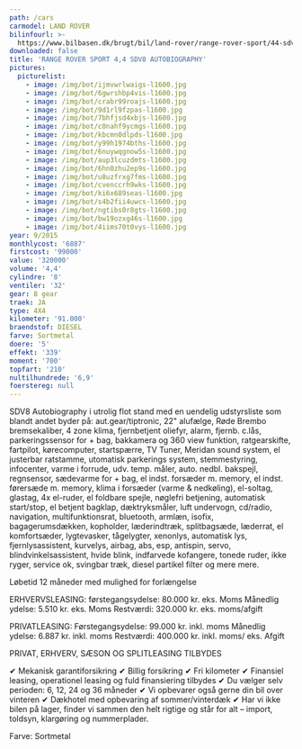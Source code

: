 ```yaml
---
path: /cars
carmodel: LAND ROVER
bilinfourl: >-
  https://www.bilbasen.dk/brugt/bil/land-rover/range-rover-sport/44-sdv8-autobiography-aut-5d/4220710
downloaded: false
title: 'RANGE ROVER SPORT 4,4 SDV8 AUTOBIOGRAPHY'
pictures:
  picturelist:
    - image: /img/bot/ijmvwrlwaigs-l1600.jpg
    - image: /img/bot/6gwrshbp4vis-l1600.jpg
    - image: /img/bot/crabr99roajs-l1600.jpg
    - image: /img/bot/9d1rl9fzpas-l1600.jpg
    - image: /img/bot/7bhfjsd4xbjs-l1600.jpg
    - image: /img/bot/c0nahf9ycmgs-l1600.jpg
    - image: /img/bot/kbcmn0dlpds-l1600.jpg
    - image: /img/bot/y99h1974bths-l1600.jpg
    - image: /img/bot/6nuywqgnow5s-l1600.jpg
    - image: /img/bot/aup3lcuzdmts-l1600.jpg
    - image: /img/bot/6hn0zhu2ep9s-l1600.jpg
    - image: /img/bot/u8uzfrxg7fms-l1600.jpg
    - image: /img/bot/cvenccrh9wks-l1600.jpg
    - image: /img/bot/ki6x689seas-l1600.jpg
    - image: /img/bot/s4b2fii4uwcs-l1600.jpg
    - image: /img/bot/ngtibs0r8gts-l1600.jpg
    - image: /img/bot/bw19ozxg46s-l1600.jpg
    - image: /img/bot/4iims70t0vys-l1600.jpg
year: 9/2015
monthlycost: '6887'
firstcost: '99000'
value: '320000'
volume: '4,4'
cylindre: '8'
ventiler: '32'
gear: 8 gear
traek: JA
type: 4X4
kilometer: '91.000'
braendstof: DIESEL
farve: Sortmetal
doere: '5'
effekt: '339'
moment: '700'
topfart: '210'
nultilhundrede: '6,9'
foerstereg: null
---
```

SDV8 Autobiography i utrolig flot stand med en uendelig udstyrsliste som blandt andet byder på: aut.gear/tiptronic, 22" alufælge, Røde Brembo bremsekaliber, 4 zone klima, fjernbetjent oliefyr, alarm, fjernb. c.lås, parkeringssensor for + bag, bakkamera og 360 view funktion, ratgearskifte, fartpilot, kørecomputer, startspærre, TV Tuner, Meridan sound system, el justerbar ratstamme, utomatisk parkerings system, stemmestyring, infocenter, varme i forrude, udv. temp. måler, auto. nedbl. bakspejl, regnsensor, sædevarme for + bag, el indst. forsæder m. memory, el indst. førersæde m. memory, klima i forsæder (varme & nedkøling), el-soltag, glastag, 4x el-ruder, el foldbare spejle, nøglefri betjening, automatisk start/stop, el betjent bagklap, dæktryksmåler, luft undervogn, cd/radio, navigation, multifunktionsrat, bluetooth, armlæn, isofix, bagagerumsdækken, kopholder, læderindtræk, splitbagsæde, læderrat, el komfortsæder, lygtevasker, tågelygter, xenonlys, automatisk lys, fjernlysassistent, kurvelys, airbag, abs, esp, antispin, servo, blindvinkelsassistent, hvide blink, indfarvede kofangere, tonede ruder, ikke ryger, service ok, svingbar træk, diesel partikel filter og mere mere. 

Løbetid 12 måneder med mulighed for forlængelse 

ERHVERVSLEASING:
førstegangsydelse: 80.000 kr. eks. Moms 
Månedlig ydelse: 5.510 kr. eks. Moms
Restværdi: 320.000 kr. eks. moms/afgift

PRIVATLEASING:
Førstegangsydelse: 99.000 kr. inkl. moms
Månedlig ydelse: 6.887 kr. inkl. moms
Restværdi: 400.000 kr. inkl. moms/ eks. Afgift

PRIVAT, ERHVERV, SÆSON OG SPLITLEASING TILBYDES 

✔ Mekanisk garantiforsikring 
✔ Billig forsikring 
✔ Fri kilometer
✔ Finansiel leasing, operationel leasing og fuld finansiering tilbydes
✔ Du vælger selv perioden: 6, 12, 24 og 36 måneder
✔ Vi opbevarer også gerne din bil over vinteren 
✔ Dækhotel med opbevaring af sommer/vinterdæk
✔ Har vi ikke bilen på lager, finder vi sammen den helt rigtige og står for alt – import, toldsyn, klargøring og nummerplader. 

Farve: Sortmetal
